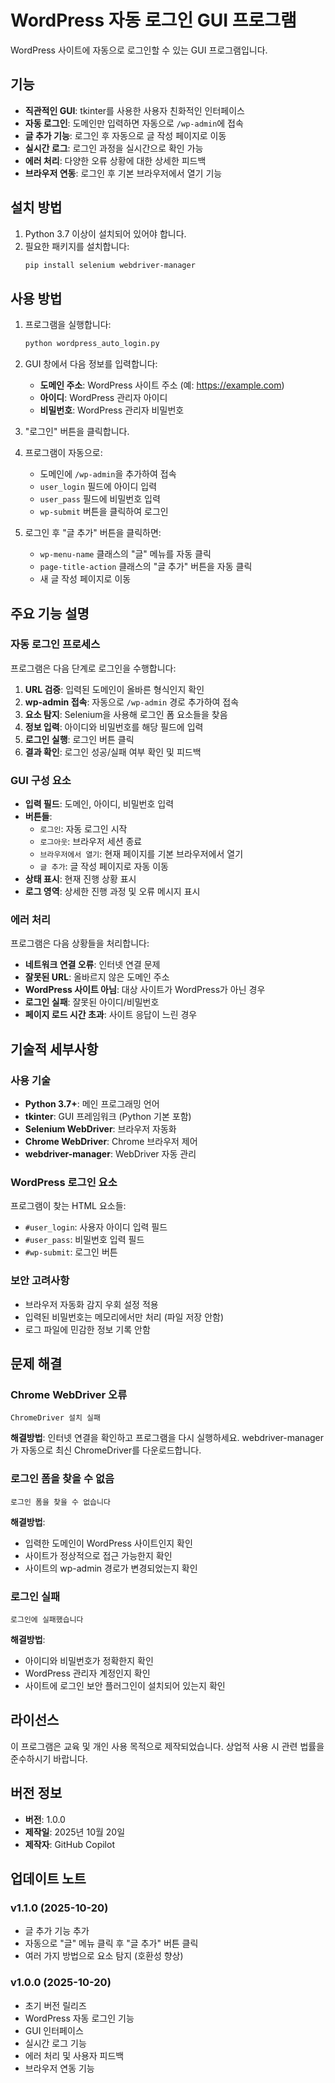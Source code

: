 # WordPress 자동 로그인 GUI 프로그램

WordPress 사이트에 자동으로 로그인할 수 있는 GUI 프로그램입니다.

## 기능

- **직관적인 GUI**: tkinter를 사용한 사용자 친화적인 인터페이스
- **자동 로그인**: 도메인만 입력하면 자동으로 `/wp-admin`에 접속
- **글 추가 기능**: 로그인 후 자동으로 글 작성 페이지로 이동
- **실시간 로그**: 로그인 과정을 실시간으로 확인 가능
- **에러 처리**: 다양한 오류 상황에 대한 상세한 피드백
- **브라우저 연동**: 로그인 후 기본 브라우저에서 열기 기능

## 설치 방법

1. Python 3.7 이상이 설치되어 있어야 합니다.
2. 필요한 패키지를 설치합니다:
   ```bash
   pip install selenium webdriver-manager
   ```

## 사용 방법

1. 프로그램을 실행합니다:
   ```bash
   python wordpress_auto_login.py
   ```

2. GUI 창에서 다음 정보를 입력합니다:
   - **도메인 주소**: WordPress 사이트 주소 (예: https://example.com)
   - **아이디**: WordPress 관리자 아이디
   - **비밀번호**: WordPress 관리자 비밀번호

3. "로그인" 버튼을 클릭합니다.

4. 프로그램이 자동으로:
   - 도메인에 `/wp-admin`을 추가하여 접속
   - `user_login` 필드에 아이디 입력
   - `user_pass` 필드에 비밀번호 입력  
   - `wp-submit` 버튼을 클릭하여 로그인

5. 로그인 후 "글 추가" 버튼을 클릭하면:
   - `wp-menu-name` 클래스의 "글" 메뉴를 자동 클릭
   - `page-title-action` 클래스의 "글 추가" 버튼을 자동 클릭
   - 새 글 작성 페이지로 이동

## 주요 기능 설명

### 자동 로그인 프로세스

프로그램은 다음 단계로 로그인을 수행합니다:

1. **URL 검증**: 입력된 도메인이 올바른 형식인지 확인
2. **wp-admin 접속**: 자동으로 `/wp-admin` 경로 추가하여 접속
3. **요소 탐지**: Selenium을 사용해 로그인 폼 요소들을 찾음
4. **정보 입력**: 아이디와 비밀번호를 해당 필드에 입력
5. **로그인 실행**: 로그인 버튼 클릭
6. **결과 확인**: 로그인 성공/실패 여부 확인 및 피드백

### GUI 구성 요소

- **입력 필드**: 도메인, 아이디, 비밀번호 입력
- **버튼들**:
  - `로그인`: 자동 로그인 시작
  - `로그아웃`: 브라우저 세션 종료
  - `브라우저에서 열기`: 현재 페이지를 기본 브라우저에서 열기
  - `글 추가`: 글 작성 페이지로 자동 이동
- **상태 표시**: 현재 진행 상황 표시
- **로그 영역**: 상세한 진행 과정 및 오류 메시지 표시

### 에러 처리

프로그램은 다음 상황들을 처리합니다:

- **네트워크 연결 오류**: 인터넷 연결 문제
- **잘못된 URL**: 올바르지 않은 도메인 주소
- **WordPress 사이트 아님**: 대상 사이트가 WordPress가 아닌 경우
- **로그인 실패**: 잘못된 아이디/비밀번호
- **페이지 로드 시간 초과**: 사이트 응답이 느린 경우

## 기술적 세부사항

### 사용 기술

- **Python 3.7+**: 메인 프로그래밍 언어
- **tkinter**: GUI 프레임워크 (Python 기본 포함)
- **Selenium WebDriver**: 브라우저 자동화
- **Chrome WebDriver**: Chrome 브라우저 제어
- **webdriver-manager**: WebDriver 자동 관리

### WordPress 로그인 요소

프로그램이 찾는 HTML 요소들:

- `#user_login`: 사용자 아이디 입력 필드
- `#user_pass`: 비밀번호 입력 필드  
- `#wp-submit`: 로그인 버튼

### 보안 고려사항

- 브라우저 자동화 감지 우회 설정 적용
- 입력된 비밀번호는 메모리에서만 처리 (파일 저장 안함)
- 로그 파일에 민감한 정보 기록 안함

## 문제 해결

### Chrome WebDriver 오류
```
ChromeDriver 설치 실패
```
**해결방법**: 인터넷 연결을 확인하고 프로그램을 다시 실행하세요. webdriver-manager가 자동으로 최신 ChromeDriver를 다운로드합니다.

### 로그인 폼을 찾을 수 없음
```
로그인 폼을 찾을 수 없습니다
```
**해결방법**: 
- 입력한 도메인이 WordPress 사이트인지 확인
- 사이트가 정상적으로 접근 가능한지 확인
- 사이트의 wp-admin 경로가 변경되었는지 확인

### 로그인 실패
```
로그인에 실패했습니다
```
**해결방법**:
- 아이디와 비밀번호가 정확한지 확인
- WordPress 관리자 계정인지 확인
- 사이트에 로그인 보안 플러그인이 설치되어 있는지 확인

## 라이선스

이 프로그램은 교육 및 개인 사용 목적으로 제작되었습니다.
상업적 사용 시 관련 법률을 준수하시기 바랍니다.

## 버전 정보

- **버전**: 1.0.0
- **제작일**: 2025년 10월 20일
- **제작자**: GitHub Copilot

## 업데이트 노트

### v1.1.0 (2025-10-20)
- 글 추가 기능 추가
- 자동으로 "글" 메뉴 클릭 후 "글 추가" 버튼 클릭
- 여러 가지 방법으로 요소 탐지 (호환성 향상)

### v1.0.0 (2025-10-20)
- 초기 버전 릴리즈
- WordPress 자동 로그인 기능
- GUI 인터페이스
- 실시간 로그 기능
- 에러 처리 및 사용자 피드백
- 브라우저 연동 기능